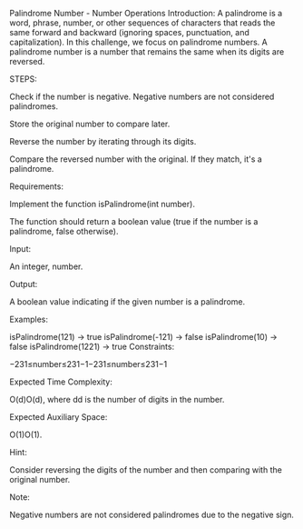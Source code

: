 Palindrome Number - Number Operations
Introduction: A palindrome is a word, phrase, number, or other sequences of characters that reads the same forward and backward (ignoring spaces, punctuation, and capitalization). In this challenge, we focus on palindrome numbers. A palindrome number is a number that remains the same when its digits are reversed.

STEPS:

Check if the number is negative. Negative numbers are not considered palindromes.

Store the original number to compare later.

Reverse the number by iterating through its digits.

Compare the reversed number with the original. If they match, it's a palindrome.

Requirements:

Implement the function isPalindrome(int number).

The function should return a boolean value (true if the number is a palindrome, false otherwise).

Input:

An integer, number.

Output:

A boolean value indicating if the given number is a palindrome.

Examples:

isPalindrome(121) -> true
isPalindrome(-121) -> false
isPalindrome(10) -> false
isPalindrome(1221) -> true
Constraints:

−231≤number≤231−1−231≤number≤231−1

Expected Time Complexity:

O(d)O(d), where dd is the number of digits in the number.

Expected Auxiliary Space:

O(1)O(1).

Hint:

Consider reversing the digits of the number and then comparing with the original number.

Note:

Negative numbers are not considered palindromes due to the negative sign.
